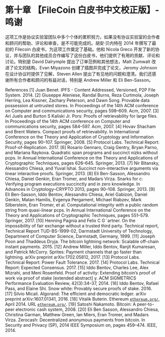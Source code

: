 # 第十章 【FileCoin 白皮书中文校正版】-鸣谢

这项工作是协议实验室团队中多个个体的累积努力，如果没有协议实验室的合作者和顾问的帮助、评论和审查，是不可能完成的。胡安·贝内特在 2014 年撰写了最初的 Filecoin 白皮书，为这项工作奠定了基础。他和 Nicola Greco 开发了新的协议，并与团队的其他成员合作编写了这份白皮书，他们提供了有用的贡献、评论和讨论。特别是 David Dalrymple 提出了订单范例和其他想法，Matt Zumwalt 改进了论文的结构，Evan Miyazono 创建了插图并完成了论文，Jeromy Johnson 在设计协议时提供了见解，Steven Allen 提出了有见地的问题和澄清。我们还感谢所有合作者和顾问的有益对话，特别是 Andrew Miller 和 Eli Ben-Sasson。

References [1] Juan Benet. IPFS - Content Addressed, Versioned, P2P File System. 2014. [2] Giuseppe Ateniese, Randal Burns, Reza Curtmola, Joseph Herring, Lea Kissner, Zachary Peterson, and Dawn Song. Provable data possession at untrusted stores. In Proceedings of the 14th ACM conference on Computer and communications security, pages 598–609\. Acm, 2007. [3] Ari Juels and Burton S Kaliski Jr. Pors: Proofs of retrievability for large files. In Proceedings of the 14th ACM conference on Computer and communications security, pages 584–597\. Acm, 2007. [4] Hovav Shacham and Brent Waters. Compact proofs of retrievability. In International Conference on the Theory and Application of Cryptology and Information Security, pages 90–107\. Springer, 2008. [5] Protocol Labs. Technical Report: Proof-of-Replication. 2017. [6] Rosario Gennaro, Craig Gentry, Bryan Parno, and Mariana Raykova. Quadratic span programs and succinct nizks without pcps. In Annual International Conference on the Theory and Applications of Cryptographic Techniques, pages 626–645\. Springer, 2013. [7] Nir Bitansky, Alessandro Chiesa, and Yuval Ishai. Succinct non-interactive arguments via linear interactive proofs. Springer, 2013. [8] Eli Ben-Sasson, Alessandro Chiesa, Daniel Genkin, Eran Tromer, and Madars Virza. Snarks for c: Verifying program executions succinctly and in zero knowledge. In Advances in Cryptology–CRYPTO 2013, pages 90–108\. Springer, 2013. [9] Eli Ben-Sasson, Iddo Bentov, Alessandro Chiesa, Ariel Gabizon, Daniel Genkin, Matan Hamilis, Evgenya Pergament, Michael Riabzev, Mark Silberstein, Eran Tromer, et al. Computational integrity with a public random string from quasi-linear pcps. In Annual International Conference on the Theory and Applications of Cryptographic Techniques, pages 551–579\. Springer, 2017. [10] Henning Pagnia and Felix C G¨artner. On the impossibility of fair exchange without a trusted third party. Technical report, Technical Report TUD-BS-1999-02, Darmstadt University of Technology, Department of Computer Science, Darmstadt, Germany, 1999. [11] Joseph Poon and Thaddeus Dryja. The bitcoin lightning network: Scalable off-chain instant payments. 2015. [12] Andrew Miller, Iddo Bentov, Ranjit Kumaresan, and Patrick McCorry. Sprites: Payment channels that go faster than lightning. arXiv preprint arXiv:1702.05812, 2017. [13] Protocol Labs. Technical Report: Power Fault Tolerance. 2017. [14] Protocol Labs. Technical Report: Expected Consensus. 2017. [15] Iddo Bentov, Charles Lee, Alex Mizrahi, and Meni Rosenfeld. Proof of activity: Extending bitcoin’s proof of work via proof of stake [extended abstract] y. ACM SIGMETRICS Performance Evaluation Review, 42(3):34–37, 2014. [16] Iddo Bentov, Rafael Pass, and Elaine Shi. Snow white: Provably secure proofs of stake. 2016. [17] Silvio Micali. Algorand: The efficient and democratic ledger. arXiv preprint arXiv:1607.01341, 2016. [18] Vitalik Buterin. Ethereum [`ethereum.org/`](https://ethereum.org/), April 2014\. URL [`ethereum.org/`](https://ethereum.org/). [19] Satoshi Nakamoto. Bitcoin: A peer-to-peer electronic cash system, 2008. [20] Eli Ben Sasson, Alessandro Chiesa, Christina Garman, Matthew Green, Ian Miers, Eran Tromer, and Madars Virza. Zerocash: Decentralized anonymous payments from bitcoin. In Security and Privacy (SP), 2014 IEEE Symposium on, pages 459–474\. IEEE, 2014.